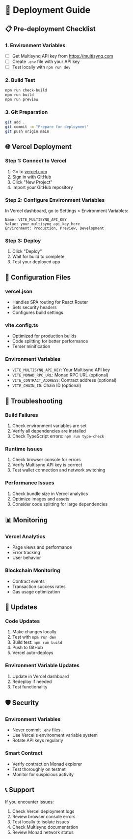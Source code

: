 # 🚀 Deployment Guide

## 📋 Pre-deployment Checklist

### 1. Environment Variables
- [ ] Get Multisynq API key from https://multisynq.com
- [ ] Create `.env` file with your API key
- [ ] Test locally with `npm run dev`

### 2. Build Test
```bash
npm run check-build
npm run build
npm run preview
```

### 3. Git Preparation
```bash
git add .
git commit -m "Prepare for deployment"
git push origin main
```

## 🌐 Vercel Deployment

### Step 1: Connect to Vercel
1. Go to [vercel.com](https://vercel.com)
2. Sign in with GitHub
3. Click "New Project"
4. Import your GitHub repository

### Step 2: Configure Environment Variables
In Vercel dashboard, go to Settings > Environment Variables:

```
Name: VITE_MULTISYNQ_API_KEY
Value: your_multisynq_api_key_here
Environment: Production, Preview, Development
```

### Step 3: Deploy
1. Click "Deploy"
2. Wait for build to complete
3. Test your deployed app

## 🔧 Configuration Files

### vercel.json
- Handles SPA routing for React Router
- Sets security headers
- Configures build settings

### vite.config.ts
- Optimized for production builds
- Code splitting for better performance
- Terser minification

### Environment Variables
- `VITE_MULTISYNQ_API_KEY`: Your Multisynq API key
- `VITE_MONAD_RPC_URL`: Monad RPC URL (optional)
- `VITE_CONTRACT_ADDRESS`: Contract address (optional)
- `VITE_CHAIN_ID`: Chain ID (optional)

## 🐛 Troubleshooting

### Build Failures
1. Check environment variables are set
2. Verify all dependencies are installed
3. Check TypeScript errors: `npm run type-check`

### Runtime Issues
1. Check browser console for errors
2. Verify Multisynq API key is correct
3. Test wallet connection and network switching

### Performance Issues
1. Check bundle size in Vercel analytics
2. Optimize images and assets
3. Consider code splitting for large dependencies

## 📊 Monitoring

### Vercel Analytics
- Page views and performance
- Error tracking
- User behavior

### Blockchain Monitoring
- Contract events
- Transaction success rates
- Gas usage optimization

## 🔄 Updates

### Code Updates
1. Make changes locally
2. Test with `npm run dev`
3. Build test: `npm run build`
4. Push to GitHub
5. Vercel auto-deploys

### Environment Variable Updates
1. Update in Vercel dashboard
2. Redeploy if needed
3. Test functionality

## 🛡️ Security

### Environment Variables
- Never commit `.env` files
- Use Vercel's environment variable system
- Rotate API keys regularly

### Smart Contract
- Verify contract on Monad explorer
- Test thoroughly on testnet
- Monitor for suspicious activity

## 📞 Support

If you encounter issues:
1. Check Vercel deployment logs
2. Review browser console errors
3. Test locally to isolate issues
4. Check Multisynq documentation
5. Review Monad network status 